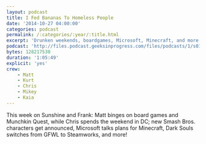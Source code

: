 ```yaml
---
layout: podcast
title: I Fed Bananas To Homeless People
date: '2014-10-27 04:00:00'
categories: podcast
permalink: /:categories/:year/:title.html
excerpt: 'Drunken weekends, boardgames, Microsoft, Minecraft, and more.'
podcast: 'http://files.podcast.geeksinprogress.com/files/podcasts/1/s01e21_BananasToHomelessPeople.mp3'
bytes: 128217530
duration: '1:05:49'
explicit: 'yes'
crew:
    - Matt
    - Kurt
    - Chris
    - Mikey
    - Kaia
---
```


This week on Sunshine and Frank: Matt binges on board games and Munchkin Quest, while Chris spends the weekend in DC; new Smash Bros. characters get announced, Microsoft talks plans for Minecraft, Dark Souls switches from GFWL to Steamworks, and more!
